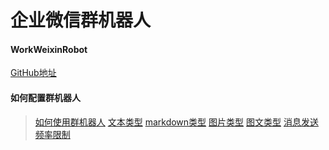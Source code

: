 # 企业微信群机器人

#### WorkWeixinRobot 
[GitHub地址](https://github.com/seoktaehyeon/work-weixin-robot)

#### 如何配置群机器人
> [如何使用群机器人](https://work.weixin.qq.com/help?person_id=1&doc_id=13376#如何使用群机器人)
> [文本类型](https://work.weixin.qq.com/help?person_id=1&doc_id=13376#文本类型)
> [markdown类型](https://work.weixin.qq.com/help?person_id=1&doc_id=13376#markdown类型)
> [图片类型](https://work.weixin.qq.com/help?person_id=1&doc_id=13376#图片类型)
> [图文类型](https://work.weixin.qq.com/help?person_id=1&doc_id=13376#图文类型)
> [消息发送频率限制](https://work.weixin.qq.com/help?person_id=1&doc_id=13376#消息发送频率限制)


